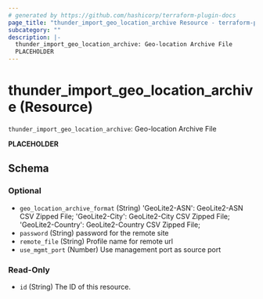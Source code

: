 ```yaml
---
# generated by https://github.com/hashicorp/terraform-plugin-docs
page_title: "thunder_import_geo_location_archive Resource - terraform-provider-thunder"
subcategory: ""
description: |-
  thunder_import_geo_location_archive: Geo-location Archive File
  PLACEHOLDER
---
```


# thunder_import_geo_location_archive (Resource)

`thunder_import_geo_location_archive`: Geo-location Archive File

__PLACEHOLDER__



<!-- schema generated by tfplugindocs -->
## Schema

### Optional

- `geo_location_archive_format` (String) 'GeoLite2-ASN': GeoLite2-ASN CSV Zipped File; 'GeoLite2-City': GeoLite2-City CSV Zipped File; 'GeoLite2-Country': GeoLite2-Country CSV Zipped File;
- `password` (String) password for the remote site
- `remote_file` (String) Profile name for remote url
- `use_mgmt_port` (Number) Use management port as source port

### Read-Only

- `id` (String) The ID of this resource.


